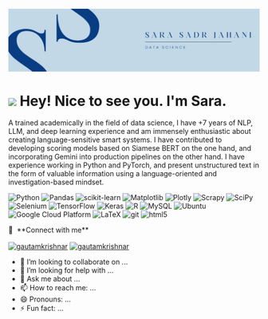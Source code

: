 <p align="center">
    <img src="linkedin cover 1.jpg" alt="logo" />
</p>

<h1><img src="https://emojis.slackmojis.com/emojis/images/1531849430/4246/blob-sunglasses.gif?1531849430" width="30"/> Hey!  Nice to see you. I'm Sara.</h1>


<p>A trained academically in the field of data science, I have +7 years of NLP, LLM, and deep learning experience and am immensely enthusiastic about creating language-sensitive smart systems. I have contributed to developing scoring models based on Siamese BERT on the one hand, and incorporating Gemini into production pipelines on the other hand. I have experience working in Python and PyTorch, and present unstructured text in the form of valuable information using a language-oriented and investigation-based mindset.</h3>
<p>
    <img alt="Python" src="https://img.shields.io/badge/python-3670A0?style=flat-square&logo=python&logoColor=ffdd54"/
    <img alt="NumPy" src="https://img.shields.io/badge/numpy-%23013243?style=flat-square&logo=numpy&logoColor=white" />
    <img alt="Pandas" src="https://img.shields.io/badge/pandas-%23150458.svg?style=flat-square&logo=pandas&logoColor=white"/>
    <img alt="scikit-learn" src="https://img.shields.io/badge/scikit--learn-%23F7931E?style=flat-square&logo=scikit-learn&logoColor=white"/>
    <img alt="Matplotlib" src="https://img.shields.io/badge/Matplotlib-%23ffffff?style=flat-square&logo=Matplotlib&logoColor=black"/>
    <img alt="Plotly" src="https://img.shields.io/badge/Plotly-%233F4F75?style=flat-square&logo=plotly&logoColor=white"/>
    <img alt="Scrapy" src="https://img.shields.io/badge/scrapy-%2360a839?style=flat-square&logo=scrapy&logoColor=d1d2d3"/>
    <img alt="SciPy" src="https://img.shields.io/badge/SciPy-%230C55A5?style=flat-square&logo=scipy&logoColor=%white"/>
    <img alt="Selenium" src="https://img.shields.io/badge/-selenium-%43B02A?style=flat-square&logo=selenium&logoColor=white” />
    <img alt="PyTorch" src="https://img.shields.io/badge/PyTorch-%23EE4C2C?style=flat-square&logo=PyTorch&logoColor=white"/>
    <img alt="TensorFlow" src="https://img.shields.io/badge/TensorFlow-%23FF6F00?style=flat-square&logo=TensorFlow&logoColor=white"/>
    <img alt="Keras" src="https://img.shields.io/badge/Keras-%23D00000?style=flat-square&logo=Keras&logoColor=white"/>
    <img alt="R" src="https://img.shields.io/badge/R-%23276DC3?style=flat-square&logo=R&logoColor=white"/>
    <img alt="MySQL" src="https://img.shields.io/badge/mysql-4479A1?style=flat-square&logo=mysql&logoColor=white” />
    <img alt="Neo4J" src="https://img.shields.io/badge/Neo4j-008CC1?style=flat-square&logo=neo4j&logoColor=white” />
    <img alt="MicrosoftSQLServer" src="https://img.shields.io/badge/Microsoft%20SQL%20Server-CC2927?style=flat-square&logo=microsoft%20sql%20server&logoColor=white” />
    <img alt="MongoDB" src="https://img.shields.io/badge/-MongoDB-13aa52?style=flat-square&logo=mongodb&logoColor=white" />
    <img alt="Ubuntu" src="https://img.shields.io/badge/Ubuntu-E95420?style= flat-square &logo=ubuntu&logoColor=white” />
    <img alt="Docker" src="https://img.shields.io/badge/-Docker-46a2f1?style=flat-square&logo=docker&logoColor=white" />
    <img alt="Google Cloud Platform" src="https://img.shields.io/badge/-Google_Cloud_Platform-1a73e8?style=flat-square&logo=google-cloud&logoColor=white" />
    <img alt="LaTeX" src="https://img.shields.io/badge/latex-%23008080?style=flat-square&logo=latex&logoColor=white"/>
    <img alt="git" src="https://img.shields.io/badge/-Git-F05032?style=flat-square&logo=git&logoColor=white" />
    <img alt="html5" src="https://img.shields.io/badge/-HTML5-E34F26?style=flat-square&logo=html5&logoColor=white" />
</p>
🔗 &nbsp;**Connect with me**
<p align="left">
<a href="https://www.linkedin.com/in/sadrjahani/" target="blank"><img align="center" src="https://raw.githubusercontent.com/rahuldkjain/github-profile-readme-generator/master/src/images/icons/Social/linked-in-alt.svg" alt="gautamkrishnar" height="30" width="40" /></a>
<a href="[https://instagram.com/gautamkrishnar](https://www.instagram.com/sara_sadr_jahani?igsh=bHc1OTV3Nno5eHpy&utm_source=qr)" target="blank"><img align="center" src="https://raw.githubusercontent.com/rahuldkjain/github-profile-readme-generator/master/src/images/icons/Social/instagram.svg" alt="gautamkrishnar" height="30" width="40" /></a>

- 👯 I’m looking to collaborate on ...
- 🤔 I’m looking for help with ...
- 💬 Ask me about ...
- 📫 How to reach me: ...
- 😄 Pronouns: ...
- ⚡ Fun fact: ...

